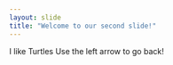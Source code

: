 ```yaml
---
layout: slide
title: "Welcome to our second slide!"
---
```

I like Turtles
Use the left arrow to go back!

